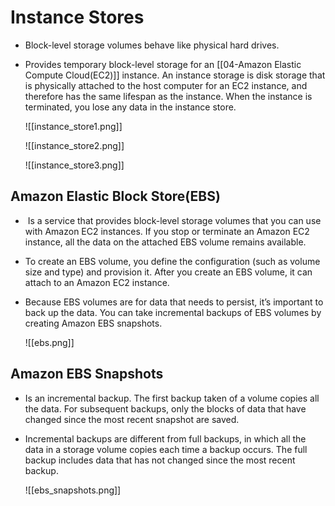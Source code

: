 # Instance Stores
- Block-level storage volumes behave like physical hard drives.
- Provides temporary block-level storage for an [[04-Amazon Elastic Compute Cloud(EC2)]] instance. An instance storage is disk storage that is physically attached to the host computer for an EC2 instance, and therefore has the same lifespan as the instance. When the instance is terminated, you lose any data in the instance store.

	![[instance_store1.png]]

	![[instance_store2.png]]

	![[instance_store3.png]]

## Amazon Elastic Block Store(EBS)
-  Is a service that provides block-level storage volumes that you can use with Amazon EC2 instances. If you stop or terminate an Amazon EC2 instance, all the data on the attached EBS volume remains available.
- To create an EBS volume, you define the configuration (such as volume size and type) and provision it. After you create an EBS volume, it can attach to an Amazon EC2 instance.
- Because EBS volumes are for data that needs to persist, it’s important to back up the data. You can take incremental backups of EBS volumes by creating Amazon EBS snapshots.

	![[ebs.png]]

## Amazon EBS Snapshots
- Is an incremental backup. The first backup taken of a volume copies all the data. For subsequent backups, only the blocks of data that have changed since the most recent snapshot are saved.
- Incremental backups are different from full backups, in which all the data in a storage volume copies each time a backup occurs. The full backup includes data that has not changed since the most recent backup.

	![[ebs_snapshots.png]]
